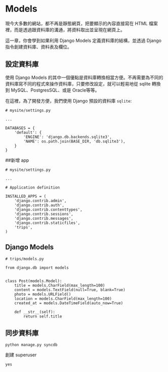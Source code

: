 # Models

現今大多數的網站，都不再是靜態網頁，把要顯示的內容直接寫在 HTML 檔案裡，而是透過跟資料庫的溝通，將資料取出並呈現在網頁上。

這一章，你會學到如果利用 Django Models 定義資料庫的結構，並透過 Django 指令創建資料庫、資料表及欄位。

## 設定資料庫

使用 Django Models 的其中一個優點是資料庫轉換相當方便。不再需要為不同的資料庫寫不同的程式來操作資料庫，只要修改設定，就可以輕易地從 sqlite 轉換到 MySQL、PostgresSQL、或是 Oracle等等。

在這裡，為了開發方便，我們使用 Django 預設的資料庫 `sqlite`:
```
# mysite/settings.py

...

DATABASES = {
    'default': {
        'ENGINE': 'django.db.backends.sqlite3',
        'NAME': os.path.join(BASE_DIR, 'db.sqlite3'),
    }
}

```

##新增 app

```
# mysite/settings.py

...

# Application definition

INSTALLED_APPS = (
    'django.contrib.admin',
    'django.contrib.auth',
    'django.contrib.contenttypes',
    'django.contrib.sessions',
    'django.contrib.messages',
    'django.contrib.staticfiles',
    'trips',
)
```

## Django Models


```
# trips/models.py

from django.db import models


class Post(models.Model):
    title = models.CharField(max_length=100)
    content = models.TextField(null=True, blank=True)
    photo = models.URLField()
    location = models.CharField(max_length=100)
    created_at = models.DateTimeField(auto_now=True)

    def __str__(self):
        return self.title
```


## 同步資料庫
```
python manage.py syncdb
```

創建 superuser
```
yes
```
